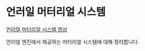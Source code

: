 # 언러일 머터리얼 시스템

[언리얼 머터리얼 시스템 영상](https://www.youtube.com/watch?v=lngF4VVNER4)

언리얼 엔진에서 제공하는 머터리얼 시스템에 대해 정리합니다.